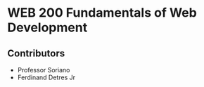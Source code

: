 <h1>WEB 200 Fundamentals of Web Development</h1>
<h2>Contributors</h2>
<ul>
    <li>Professor Soriano</li>
    <li>Ferdinand Detres Jr</li>
</ul>